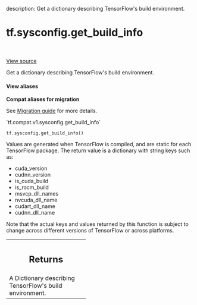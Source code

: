 description: Get a dictionary describing TensorFlow's build environment.

<div itemscope itemtype="http://developers.google.com/ReferenceObject">
<meta itemprop="name" content="tf.sysconfig.get_build_info" />
<meta itemprop="path" content="Stable" />
</div>

# tf.sysconfig.get_build_info

<!-- Insert buttons and diff -->

<table class="tfo-notebook-buttons tfo-api nocontent" align="left">

</table>

<a target="_blank" href="/code/stable/tensorflow/python/platform/sysconfig.py">View source</a>



Get a dictionary describing TensorFlow's build environment.

<section class="expandable">
  <h4 class="showalways">View aliases</h4>
  <p>
<b>Compat aliases for migration</b>
<p>See
<a href="https://www.tensorflow.org/guide/migrate">Migration guide</a> for
more details.</p>
<p>`tf.compat.v1.sysconfig.get_build_info`</p>
</p>
</section>

<pre class="devsite-click-to-copy prettyprint lang-py tfo-signature-link">
<code>tf.sysconfig.get_build_info()
</code></pre>



<!-- Placeholder for "Used in" -->

Values are generated when TensorFlow is compiled, and are static for each
TensorFlow package. The return value is a dictionary with string keys such as:

  - cuda_version
  - cudnn_version
  - is_cuda_build
  - is_rocm_build
  - msvcp_dll_names
  - nvcuda_dll_name
  - cudart_dll_name
  - cudnn_dll_name

Note that the actual keys and values returned by this function is subject to
change across different versions of TensorFlow or across platforms.

<!-- Tabular view -->
 <table class="responsive fixed orange">
<colgroup><col width="214px"><col></colgroup>
<tr><th colspan="2"><h2 class="add-link">Returns</h2></th></tr>
<tr class="alt">
<td colspan="2">
A Dictionary describing TensorFlow's build environment.
</td>
</tr>

</table>

